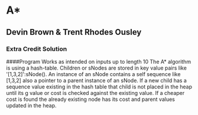 # A* 
## Devin Brown & Trent Rhodes Ousley 
### Extra Credit Solution 
####Program Works as intended on inputs up to length 10
The A* algorithm is using a hash-table.  Children or sNodes are stored in key value pairs like '[1,3,2]':sNode().  An instance of an sNode contains a self sequence like [1,3,2] also a pointer to a parent instance of an sNode.  If a new child has a sequence value existing in the hash table that child is not placed in the heap until its g value or cost is checked against the existing value.  If a cheaper cost is found the already existing node has its cost and parent values updated in the heap.
